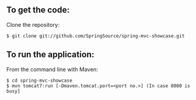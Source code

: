 To get the code:
-------------------
Clone the repository:

    $ git clone git://github.com/SpringSource/spring-mvc-showcase.git


To run the application:
-------------------	
From the command line with Maven:

    $ cd spring-mvc-showcase
    $ mvn tomcat7:run [-Dmaven.tomcat.port=<port no.>] (In case 8080 is busy] 
